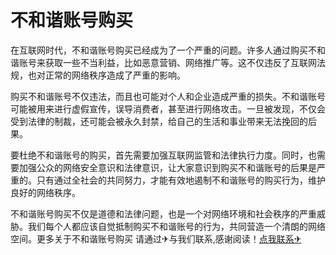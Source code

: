 # 不和谐账号购买

在互联网时代，不和谐账号购买已经成为了一个严重的问题。许多人通过购买不和谐账号来获取一些不当利益，比如恶意营销、网络推广等。这不仅违反了互联网法规，也对正常的网络秩序造成了严重的影响。

购买不和谐账号不仅违法，而且也可能对个人和企业造成严重的损失。不和谐账号可能被用来进行虚假宣传，误导消费者，甚至进行网络攻击。一旦被发现，不仅会受到法律的制裁，还可能会被永久封禁，给自己的生活和事业带来无法挽回的后果。

要杜绝不和谐账号的购买，首先需要加强互联网监管和法律执行力度。同时，也需要加强公众的网络安全意识和法律意识，让大家意识到购买不和谐账号的后果是严重的。只有通过全社会的共同努力，才能有效地遏制不和谐账号的购买行为，维护良好的网络秩序。

不和谐账号购买不仅是道德和法律问题，也是一个对网络环境和社会秩序的严重威胁。我们每个人都应该自觉抵制购买不和谐账号的行为，共同营造一个清朗的网络空间。更多关于不和谐账号购买 请通过✈与我们联系,感谢阅读！[点我联系✈](https://auth.G208.com)
